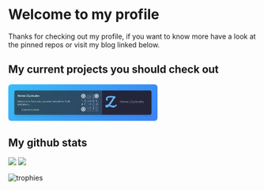 # Welcome to my profile

Thanks for checking out my profile, if you want to know more have a look at the pinned repos or visit my blog linked below.

<!-- img alt="profile pic" src="profile.png" height="300px" width="300px" / -->

## My current projects you should check out

<a href="https://zyzle.dev">
<img alt="Zyzle.dev" src="web-visual-bookmark@2x.png" width="60%" />
</a>

## My github stats

<!-- |                                                                Stats                                                                 |                                                                              Languages                                                                              |
| :----------------------------------------------------------------------------------------------------------------------------------: | :-----------------------------------------------------------------------------------------------------------------------------------------------------------------: | -->
<p>

[![](https://github-readme-stats.vercel.app/api?username=Zyzle&show_icons=true)](https://github.com/anuraghazra/github-readme-stats) [![](https://github-readme-stats.vercel.app/api/top-langs/?username=Zyzle&exclude_repo=zyzle.dev&layout=donut)](https://github.com/anuraghazra/github-readme-stats)

</p>

<img src="https://github-profile-trophy-colin-mccullochs-projects.vercel.app/api?username=Zyzle&no-frame=true&column=5&theme=onedark" alt="trophies" type="image/svg+xml" />
   

<!--
**Zyzle/Zyzle** is a ✨ _special_ ✨ repository because its `README.md` (this file) appears on your GitHub profile.

Here are some ideas to get you started:

- 🔭 I’m currently working on ...
- 🌱 I’m currently learning ...
- 👯 I’m looking to collaborate on ...
- 🤔 I’m looking for help with ...
- 💬 Ask me about ...
- 📫 How to reach me: ...
- 😄 Pronouns: ...
- ⚡ Fun fact: ...
-->
